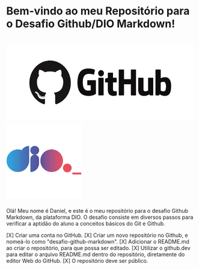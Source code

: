 # Bem-vindo ao meu Repositório para o Desafio Github/DIO Markdown!

<h1> <img src="image-4.png" alt="GitHub" width="500px" height="200px"> <img src="image-2.png" alt="GitHub" width="200px" height="200px"> </h1>

Olá! Meu nome é Daniel, e este é o meu repositório para o desafio Github Markdown, da plataforma DIO. O desafio consiste em diversos passos para verificar a aptidão do aluno a conceitos básicos do Git e Github.

[X] Criar uma conta no GitHub.
[X] Criar um novo repositório no Github, e nomeá-lo como "desafio-github-markdown".
[X] Adicionar o README.md ao criar o repositório, para que possa ser editado.
[X] Utilizar o github.dev para editar o arquivo README.md dentro do repositório, diretamente do editor Web do GitHub.
[X] O repositório deve ser público.
